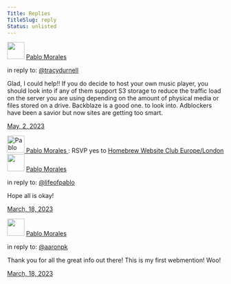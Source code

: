 ```yaml
---
Title: Replies
TitleSlug: reply
Status: unlisted
---
```


  <div class="h-entry">
    <div class="u-author h-card">
      <img src="https://lifeofpablo.com/media/images/profilepic/pabs-cropped.jpg" class="u-photo" width="40">
      <a href="https://lifeofpablo.com/" class="u-url p-name">Pablo Morales</a>
    </div>
    <p>in reply to: <a class="u-in-reply-to" href="https://tracydurnell.com/2023/04/25/listening-to-music-without-a-streaming-subscription">@tracydurnell</a></p>
    <p class="e-content">Glad, I could help!! If you do decide to host your own music player, you should look into if any of them support S3 storage to reduce the traffic load on the server you are using depending on the amount of physical media or files stored on a drive. Backblaze is a good one. to look into. Adblockers have been a savior but now sites are getting too smart.</p>
    <p>
      <a href="https://lifeofpablo.com/reply" class="u-url">
        <time class="dt-published" datetime="2023-05-02T17:15:00-0700">May, 2, 2023</time>
      </a>
    </p>
</div>

<div class="h-entry">
  <span class="p-author h-card">
    <a class="u-url" href="https://lifeofpablo.com/">
      <img class="u-photo" src="https://f005.backblazeb2.com/file/lifeofpablo/pabs-cropped.jpg" width="40" alt="Pablo Morales' photo"/>
      <span class="p-name">Pablo Morales</span>
    </a>
  </span>:
  RSVP <span class="p-rsvp">yes</span> 
  to <a href="https://events.indieweb.org/2023/04/homebrew-website-club-europe-london-o4OAvbs0jJad" class="u-in-reply-to">Homebrew Website Club Europe/London</a>
</div>

  <div class="h-entry">
    <div class="u-author h-card">
      <img src="https://lifeofpablo.com/media/images/profilepic/pabs-cropped.jpg" class="u-photo" width="40">
      <a href="https://lifeofpablo.com/" class="u-url p-name">Pablo Morales</a>
    </div>
    <p>in reply to: <a class="u-in-reply-to" href="https://lifeofpablo.com/blog/learning-rust-and-what-s-to-come">@lifeofpablo</a></p>
    <p class="e-content">Hope all is okay! </p>
    <p>
      <a href="https://lifeofpablo.com/reply" class="u-url">
        <time class="dt-published" datetime="2023-03-18T17:01:00-0700">March, 18, 2023</time>
      </a>
    </p>
</div>


  <div class="h-entry">
    <div class="u-author h-card">
      <img src="https://lifeofpablo.com/media/images/profilepic/pabs-cropped.jpg" class="u-photo" width="40">
      <a href="https://lifeofpablo.com/" class="u-url p-name">Pablo Morales</a>
    </div>
    <p>in reply to: <a class="u-in-reply-to" href="https://aaronparecki.com/2018/06/30/11/your-first-webmention">@aaronpk</a></p>
    <p class="e-content">Thank you for all the great info out there! This is my first webmention! Woo! </p>
    <p>
      <a href="https://lifeofpablo.com/reply" class="u-url">
        <time class="dt-published" datetime="2023-03-18T17:15:00-0700">March, 18, 2023</time>
      </a>
    </p>
</div>

